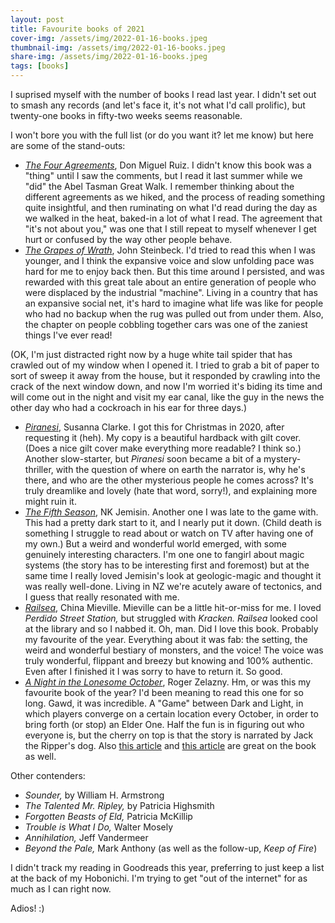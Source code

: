 ```yaml
---
layout: post
title: Favourite books of 2021
cover-img: /assets/img/2022-01-16-books.jpeg
thumbnail-img: /assets/img/2022-01-16-books.jpeg
share-img: /assets/img/2022-01-16-books.jpeg
tags: [books]
---
```


I suprised myself with the number of books I read last year. I didn't set out to smash any records (and let's face it, it's not what I'd call prolific), but twenty-one books in fifty-two weeks seems reasonable.

I won't bore you with the full list (or do you want it? let me know) but here are some of the stand-outs:

- *[The Four Agreements](https://www.amazon.com/Four-Agreements-Practical-Personal-Freedom/dp/1878424319)*, Don Miguel Ruiz. I didn't know this book was a "thing" until I saw the comments, but I read it last summer while we "did" the Abel Tasman Great Walk. I remember thinking about the different agreements as we hiked, and the process of reading something quite insightful, and then ruminating on what I'd read during the day as we walked in the heat, baked-in a lot of what I read. The agreement that "it's not about you," was one that I still repeat to myself whenever I get hurt or confused by the way other people behave.
- *[The Grapes of Wrath](https://www.amazon.com/Grapes-Wrath-John-Steinbeck-ebook/dp/B09MFX5XL2/ref=sr_1_1?crid=23GSR41K8XSIG&keywords=the+grapes+of+wrath&qid=1642294079&s=books&sprefix=the+grapes+of+wrat%2Cstripbooks-intl-ship%2C378&sr=1-1)*, John Steinbeck. I'd tried to read this when I was younger, and I think the expansive voice and slow unfolding pace was hard for me to enjoy back then. But this time around I persisted, and was rewarded with this great tale about an entire generation of people who were displaced by the industrial "machine". Living in a country that has an expansive social net, it's hard to imagine what life was like for people who had no backup when the rug was pulled out from under them. Also, the chapter on people cobbling together cars was one of the zaniest things I've ever read!

(OK, I'm just distracted right now by a huge white tail spider that has crawled out of my window when I opened it. I tried to grab a bit of paper to sort of sweep it away from the house, but it responded by crawling into the crack of the next window down, and now I'm worried it's biding its time and will come out in the night and visit my ear canal, like the guy in the news the other day who had a cockroach in his ear for three days.)

- *[Piranesi](https://www.amazon.com/Piranesi-Susanna-Clarke-ebook/dp/B07YX1S553/ref=sr_1_1?crid=2FHIXT3IM06HX&keywords=piranesi&qid=1642294395&s=books&sprefix=piranesi%2Cstripbooks-intl-ship%2C418&sr=1-1)*, Susanna Clarke. I got this for Christmas in 2020, after requesting it (heh). My copy is a beautiful hardback with gilt cover. (Does a nice gilt cover make everything more readable? I think so.) Another slow-starter, but *Piranesi* soon became a bit of a mystery-thriller, with the question of where on earth the narrator is, why he's there, and who are the other mysterious people he comes across? It's truly dreamlike and lovely (hate that word, sorry!), and explaining more might ruin it.
- *[The Fifth Season](https://www.amazon.com/Fifth-Season-Broken-Earth-WINNER-ebook/dp/B00UFWTMUC/ref=sr_1_1?crid=25J9MSW4MYUW&keywords=the+fifth+season&qid=1642294627&s=books&sprefix=the+fifth%2Cstripbooks-intl-ship%2C536&sr=1-1)*, NK Jemisin. Another one I was late to the game with. This had a pretty dark start to it, and I nearly put it down. (Child death is something I struggle to read about or watch on TV after having one of my own.) But a weird and wonderful world emerged, with some genuinely interesting characters. I'm one one to fangirl about magic systems (the story has to be interesting first and foremost) but at the same time I really loved Jemisin's look at geologic-magic and thought it was really well-done. Living in NZ we're acutely aware of tectonics, and I guess that really resonated with me.
- *[Railsea](https://www.amazon.com/Railsea-China-Mieville-ebook/dp/B007ZXQNWO/ref=sr_1_1?crid=3D6KGDWPLSC14&keywords=railsea&qid=1642294952&s=books&sprefix=raise%2Cstripbooks-intl-ship%2C634&sr=1-1)*, China Mieville. Mieville can be a little hit-or-miss for me. I loved *Perdido Street Station,* but struggled with *Kracken.* *Railsea* looked cool at the library and so I nabbed it. Oh, man. Did I love this book. Probably my favourite of the year. Everything about it was fab: the setting, the weird and wonderful bestiary of monsters, and the voice! The voice was truly wonderful, flippant and breezy but knowing and 100% authentic. Even after I finished it I was sorry to have to return it. So good.
- *[A Night in the Lonesome October](https://www.amazon.com/Night-Lonesome-October-Roger-Zelazny-ebook/dp/B0936MN3K6/ref=sr_1_1?keywords=lonesome+october&qid=1642295149&sprefix=lonesome+october%2Caps%2C366&sr=8-1)*, Roger Zelazny. Hm, or was this my favourite book of the year? I'd been meaning to read this one for so long. Gawd, it was incredible. A "Game" between Dark and Light, in which players converge on a certain location every October, in order to bring forth (or stop) an Elder One. Half the fun is in figuring out who everyone is, but the cherry on top is that the story is narrated by Jack the Ripper's dog. Also [this article](https://www.tor.com/2021/09/30/a-night-in-the-lonesome-october-is-a-perfectly-tricky-halloween-treat/) and [this article](https://lovecraftzine.com/magazine/issues/2012-2/issue-18-october-2012/fallen-books-and-other-subtle-clues-in-zelaznys-a-night-in-the-lonesome-october-by-dr-christopher-s-kovacs/) are great on the book as well.

Other contenders:
- *Sounder,* by William H. Armstrong
- *The Talented Mr. Ripley,* by Patricia Highsmith
- *Forgotten Beasts of Eld,* Patricia McKillip
- *Trouble is What I Do,* Walter Mosely
- *Annihilation,* Jeff Vandermeer
- *Beyond the Pale,* Mark Anthony (as well as the follow-up, *Keep of Fire*)

I didn't track my reading in Goodreads this year, preferring to just keep a list at the back of my Hobonichi. I'm trying to get "out of the internet" for as much as I can right now.

Adios! :)
